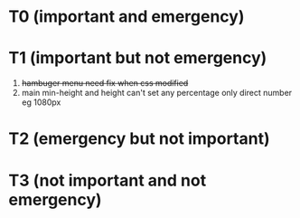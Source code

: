 # T0 (important and emergency)

# T1 (important but not emergency)
1. ~~hambuger menu need fix when css modified~~
2. main min-height and height can't set any percentage only direct number eg 1080px
# T2 (emergency but not important)

# T3 (not important and not emergency)